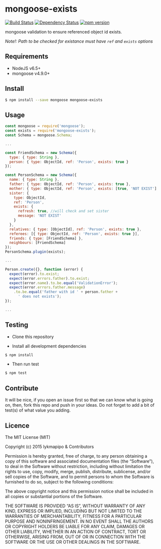 # mongoose-exists

[![Build Status](https://travis-ci.org/lykmapipo/mongoose-exists.svg?branch=master)](https://travis-ci.org/lykmapipo/mongoose-exists)
[![Dependency Status](https://img.shields.io/david/lykmapipo/mongoose-exists.svg?style=flat)](https://david-dm.org/lykmapipo/mongoose-exists)
[![npm version](https://badge.fury.io/js/mongoose-exists.svg)](https://badge.fury.io/js/mongoose-exists)

mongoose validation to ensure referenced object id exists.

*Note!: Path to be checked for existance must have `ref` and `exists` options*

## Requirements

- NodeJS v6.5+
- mongoose v4.9.0+

## Install
```sh
$ npm install --save mongoose mongoose-exists
```

## Usage

```javascript
const mongoose = require('mongoose');
const exists = require('mongoose-exists');
const Schema = mongoose.Schema;

...

const FriendSchema = new Schema({
  type: { type: String },
  person: { type: ObjectId, ref: 'Person', exists: true }
});

const PersonSchema = new Schema({
  name: { type: String },
  father: { type: ObjectId, ref: 'Person', exists: true },
  mother: { type: ObjectId, ref: 'Person', exists: [true, 'NOT EXIST'] },
  sister: {
    type: ObjectId,
    ref: 'Person',
    exists: {
      refresh: true, //will check and set sister
      message: 'NOT EXIST'
    }
  },
  relatives: { type: [ObjectId], ref: 'Person', exists: true },
  referees: [{ type: ObjectId, ref: 'Person', exists: true }],
  friends: { type: [FriendSchema] },
  neighbours: [FriendSchema]
});
PersonSchema.plugin(exists);

...

Person.create({}, function (error) {
  expect(error).to.exist;
  expect(error.errors.father).to.exist;
  expect(error.name).to.be.equal('ValidationError');
  expect(error.errors.father.message)
    .to.be.equal('father with id ' + person.father +
      ' does not exists');
});

...

```

## Testing
* Clone this repository

* Install all development dependencies
```sh
$ npm install
```
* Then run test
```sh
$ npm test
```

## Contribute
It will be nice, if you open an issue first so that we can know what is going on, then, fork this repo and push in your ideas. Do not forget to add a bit of test(s) of what value you adding.

## Licence
The MIT License (MIT)

Copyright (c) 2015 lykmapipo & Contributors

Permission is hereby granted, free of charge, to any person obtaining a copy of this software and associated documentation files (the “Software”), to deal in the Software without restriction, including without limitation the rights to use, copy, modify, merge, publish, distribute, sublicense, and/or sell copies of the Software, and to permit persons to whom the Software is furnished to do so, subject to the following conditions:

The above copyright notice and this permission notice shall be included in all copies or substantial portions of the Software.

THE SOFTWARE IS PROVIDED “AS IS”, WITHOUT WARRANTY OF ANY KIND, EXPRESS OR IMPLIED, INCLUDING BUT NOT LIMITED TO THE WARRANTIES OF MERCHANTABILITY, FITNESS FOR A PARTICULAR PURPOSE AND NONINFRINGEMENT. IN NO EVENT SHALL THE AUTHORS OR COPYRIGHT HOLDERS BE LIABLE FOR ANY CLAIM, DAMAGES OR OTHER LIABILITY, WHETHER IN AN ACTION OF CONTRACT, TORT OR OTHERWISE, ARISING FROM, OUT OF OR IN CONNECTION WITH THE SOFTWARE OR THE USE OR OTHER DEALINGS IN THE SOFTWARE. 